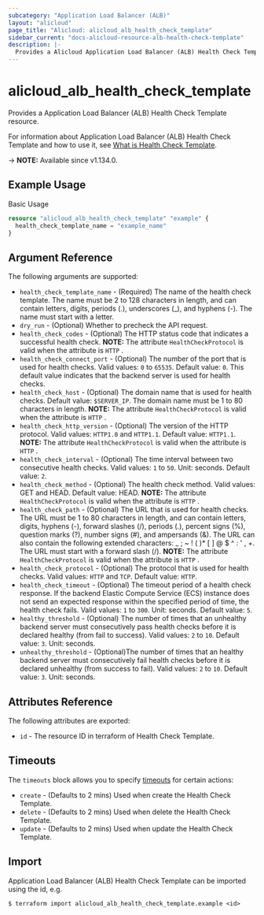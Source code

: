 ```yaml
---
subcategory: "Application Load Balancer (ALB)"
layout: "alicloud"
page_title: "Alicloud: alicloud_alb_health_check_template"
sidebar_current: "docs-alicloud-resource-alb-health-check-template"
description: |-
  Provides a Alicloud Application Load Balancer (ALB) Health Check Template resource.
---
```


# alicloud_alb_health_check_template

Provides a Application Load Balancer (ALB) Health Check Template resource.

For information about Application Load Balancer (ALB) Health Check Template and how to use it, see [What is Health Check Template](https://www.alibabacloud.com/help/en/server-load-balancer/latest/api-doc-alb-2020-06-16-api-doc-createhealthchecktemplate).

-> **NOTE:** Available since v1.134.0.

## Example Usage

Basic Usage

```terraform
resource "alicloud_alb_health_check_template" "example" {
  health_check_template_name = "example_name"
}
```

## Argument Reference

The following arguments are supported:
* `health_check_template_name` - (Required) The name of the health check template.  The name must be 2 to 128 characters in length, and can contain letters, digits, periods (.), underscores (_), and hyphens (-). The name must start with a letter.
* `dry_run` - (Optional) Whether to precheck the API request.
* `health_check_codes` - (Optional) The HTTP status code that indicates a successful health check. **NOTE:** The attribute `HealthCheckProtocol` is valid when the attribute is  `HTTP` .
* `health_check_connect_port` - (Optional) The number of the port that is used for health checks.  Valid values: `0` to `65535`.  Default value: `0`. This default value indicates that the backend server is used for health checks.
* `health_check_host` - (Optional) The domain name that is used for health checks. Default value:  `$SERVER_IP`. The domain name must be 1 to 80 characters in length.  **NOTE:** The attribute `HealthCheckProtocol` is valid when the attribute is  `HTTP` .
* `health_check_http_version` - (Optional) The version of the HTTP protocol.  Valid values: `HTTP1.0` and `HTTP1.1`.  Default value: `HTTP1.1`. **NOTE:** The attribute `HealthCheckProtocol` is valid when the attribute is  `HTTP` .
* `health_check_interval` - (Optional) The time interval between two consecutive health checks.  Valid values: `1` to `50`. Unit: seconds.  Default value: `2`.
* `health_check_method` - (Optional) The health check method.  Valid values: GET and HEAD.  Default value: HEAD. **NOTE:** The attribute `HealthCheckProtocol` is valid when the attribute is  `HTTP` .
* `health_check_path` - (Optional) The URL that is used for health checks.  The URL must be 1 to 80 characters in length, and can contain letters, digits, hyphens (-), forward slashes (/), periods (.), percent signs (%), question marks (?), number signs (#), and ampersands (&). The URL can also contain the following extended characters: _ ; ~ ! ( )* [ ] @ $ ^ : ' , +. The URL must start with a forward slash (/). **NOTE:** The attribute `HealthCheckProtocol` is valid when the attribute is  `HTTP` .
* `health_check_protocol` - (Optional) The protocol that is used for health checks.  Valid values: `HTTP` and `TCP`.  Default value: `HTTP`.
* `health_check_timeout` - (Optional) The timeout period of a health check response. If the backend Elastic Compute Service (ECS) instance does not send an expected response within the specified period of time, the health check fails.  Valid values: `1` to `300`. Unit: seconds.  Default value: `5`.
* `healthy_threshold` - (Optional) The number of times that an unhealthy backend server must consecutively pass health checks before it is declared healthy (from fail to success).  Valid values: `2` to `10`.  Default value: `3`. Unit: seconds.
* `unhealthy_threshold` - (Optional)The number of times that an healthy backend server must consecutively fail health checks before it is declared unhealthy (from success to fail). Valid values: `2` to `10`.  Default value: `3`. Unit: seconds.

## Attributes Reference

The following attributes are exported:

* `id` - The resource ID in terraform of Health Check Template.

## Timeouts

The `timeouts` block allows you to specify [timeouts](https://www.terraform.io/docs/configuration-0-11/resources.html#timeouts) for certain actions:

* `create` - (Defaults to 2 mins) Used when create the Health Check Template.
* `delete` - (Defaults to 2 mins) Used when delete the Health Check Template.
* `update` - (Defaults to 2 mins) Used when update the Health Check Template.

## Import

Application Load Balancer (ALB) Health Check Template can be imported using the id, e.g.

```shell
$ terraform import alicloud_alb_health_check_template.example <id>
```
